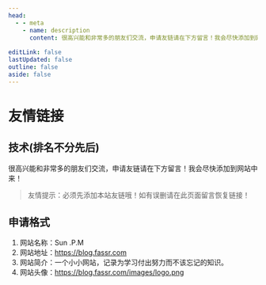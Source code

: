 ```yaml
---
head:
  - - meta
    - name: description
      content: 很高兴能和非常多的朋友们交流，申请友链请在下方留言！我会尽快添加到网站中来！
      
editLink: false
lastUpdated: false
outline: false
aside: false
---
```


# 友情链接

## 技术(排名不分先后)
<LinkList />

很高兴能和非常多的朋友们交流，申请友链请在下方留言！我会尽快添加到网站中来！

> 友情提示：必须先添加本站友链哦！如有误删请在此页面留言恢复链接！

## 申请格式

1. 网站名称：Sun .P.M
2. 网站地址：https://blog.fassr.com
3. 网站简介：一个小小网站，记录为学习付出努力而不该忘记的知识。
4. 网站头像：https://blog.fassr.com/images/logo.png
